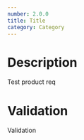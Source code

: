 ```yaml
---
number: 2.0.0
title: Title
category: Category
---
```

# Description

Test product req

# Validation

Validation